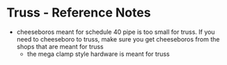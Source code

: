 # Truss - Reference Notes

* cheeseboros meant for schedule 40 pipe is too small for truss. If you need to cheeseboro to truss, make sure you get cheeseboros from the shops that are meant for truss
	* the mega clamp style hardware is meant for truss